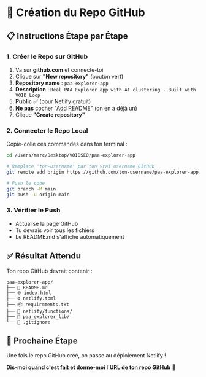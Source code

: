 # 🐙 Création du Repo GitHub

## 📋 **Instructions Étape par Étape**

### **1. Créer le Repo sur GitHub**
1. Va sur **github.com** et connecte-toi
2. Clique sur **"New repository"** (bouton vert)
3. **Repository name** : `paa-explorer-app`
4. **Description** : `Real PAA Explorer app with AI clustering - Built with VOID Loop`
5. **Public** ✅ (pour Netlify gratuit)
6. **Ne pas** cocher "Add README" (on en a déjà un)
7. Clique **"Create repository"**

### **2. Connecter le Repo Local**
Copie-colle ces commandes dans ton terminal :

```bash
cd /Users/marc/Desktop/VOIDSEO/paa-explorer-app

# Remplace 'ton-username' par ton vrai username GitHub
git remote add origin https://github.com/ton-username/paa-explorer-app.git

# Push le code
git branch -M main
git push -u origin main
```

### **3. Vérifier le Push**
- Actualise la page GitHub
- Tu devrais voir tous les fichiers
- Le README.md s'affiche automatiquement

## ✅ **Résultat Attendu**

Ton repo GitHub devrait contenir :
```
paa-explorer-app/
├── 📄 README.md
├── 🌐 index.html  
├── ⚙️ netlify.toml
├── 📦 requirements.txt
├── 📁 netlify/functions/
├── 📁 paa_explorer_lib/
└── 🚫 .gitignore
```

## 🚀 **Prochaine Étape**

Une fois le repo GitHub créé, on passe au déploiement Netlify !

**Dis-moi quand c'est fait et donne-moi l'URL de ton repo GitHub** 📝
